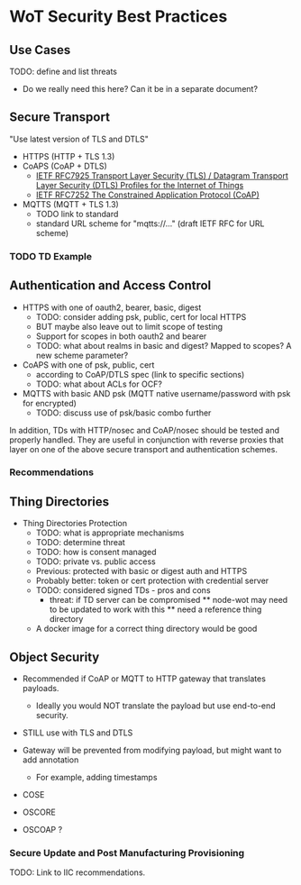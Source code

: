 # WoT Security Best Practices

## Use Cases

TODO: define and list threats
- Do we really need this here?  Can it be in a separate document?

## Secure Transport

"Use latest version of TLS and DTLS"

* HTTPS (HTTP + TLS 1.3) 
* CoAPS (CoAP + DTLS) 
    - [IETF RFC7925 Transport Layer Security (TLS) /
                Datagram Transport Layer Security (DTLS)
                  Profiles for the Internet of Things](https://tools.ietf.org/html/rfc7925)
    - [IETF RFC7252 The Constrained Application Protocol (CoAP)](https://tools.ietf.org/html/rfc7252)
* MQTTS (MQTT + TLS 1.3) 
    - TODO link to standard
    - standard URL scheme for "mqtts://..." (draft IETF RFC for URL scheme)
    
### TODO TD Example

## Authentication and Access Control

* HTTPS with one of oauth2, bearer, basic, digest
   - TODO: consider adding psk, public, cert for local HTTPS
   - BUT maybe also leave out to limit scope of testing
   - Support for scopes in both oauth2 and bearer
   - TODO: what about realms in basic and digest?  Mapped to scopes?  A new scheme parameter?
* CoAPS with one of psk, public, cert
   - according to CoAP/DTLS spec (link to specific sections)
   - TODO: what about ACLs for OCF?
* MQTTS with basic AND psk (MQTT native username/password with psk for encrypted)
   - TODO: discuss use of psk/basic combo further

In addition, TDs with HTTP/nosec and CoAP/nosec should be tested and properly handled.
They are useful in conjunction with reverse proxies that layer on one of the above secure
transport and authentication schemes.

### Recommendations

## Thing Directories

* Thing Directories Protection
   - TODO: what is appropriate mechanisms
   - TODO: determine threat 
   - TODO: how is consent managed
   - TODO: private vs. public access
   - Previous: protected with basic or digest auth and HTTPS
   - Probably better: token or cert protection with credential server
   - TODO: considered signed TDs - pros and cons
       - threat: if TD server can be compromised
** node-wot may need to be updated to work with this
** need a reference thing directory
   - A docker image for a correct thing directory would be good

## Object Security

* Recommended if CoAP or MQTT to HTTP gateway that translates payloads.
    - Ideally you would NOT translate the payload but use end-to-end security.
* STILL use with TLS and DTLS
* Gateway will be prevented from modifying payload, but might want to add annotation
    - For example, adding timestamps

* COSE 
* OSCORE
* OSCOAP ?

### Secure Update and Post Manufacturing Provisioning

TODO: Link to IIC recommendations.


